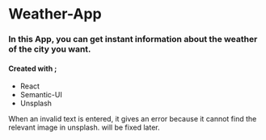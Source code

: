 # Weather-App

### In this App, you can get instant information about the weather of the city you want.

#### Created with ;

- React
- Semantic-UI
- Unsplash



When an invalid text is entered, it gives an error because it cannot find the relevant image in unsplash. will be fixed later. 

